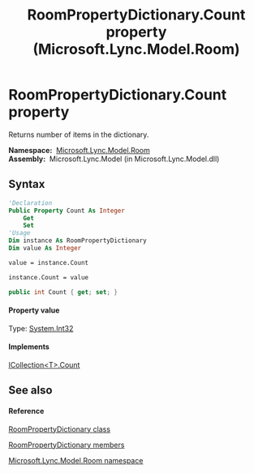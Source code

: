 ﻿---
title: RoomPropertyDictionary.Count property  (Microsoft.Lync.Model.Room)
TOCTitle: 'Count property '
ms:assetid: P:Microsoft.Lync.Model.Room.RoomPropertyDictionary.Count_DI_3_UC_OCS14MrefLyncWPF
ms:mtpsurl: https://msdn.microsoft.com/en-us/library/microsoft.lync.model.room.roompropertydictionary.count_di_3_uc_ocs14mreflyncwpf(v=office.15)
ms:contentKeyID: 48592885
ms.date: 07/28/2014
mtps_version: v=office.15
f1_keywords:
- Microsoft.Lync.Model.Room.RoomPropertyDictionary.Count
dev_langs:
- CSharp
- JScript
- VB
- other
---

# RoomPropertyDictionary.Count property

Returns number of items in the dictionary.

**Namespace:**  [Microsoft.Lync.Model.Room](microsoft-lync-model-room-namespace_2.md)  
**Assembly:**  Microsoft.Lync.Model (in Microsoft.Lync.Model.dll)

## Syntax

``` vb
'Declaration
Public Property Count As Integer
    Get
    Set
'Usage
Dim instance As RoomPropertyDictionary
Dim value As Integer

value = instance.Count

instance.Count = value
```

``` csharp
public int Count { get; set; }
```

#### Property value

Type: [System.Int32](http://msdn2.microsoft.com/en-us/library/td2s409d)  

#### Implements

[ICollection\<T\>.Count](http://msdn2.microsoft.com/en-us/library/5s3kzhec)  

## See also

#### Reference

[RoomPropertyDictionary class](roompropertydictionary-class-microsoft-lync-model-room_2.md)

[RoomPropertyDictionary members](roompropertydictionary-members-microsoft-lync-model-room_2.md)

[Microsoft.Lync.Model.Room namespace](microsoft-lync-model-room-namespace_2.md)

